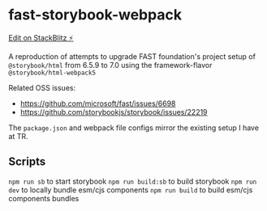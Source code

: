 # fast-storybook-webpack

[Edit on StackBlitz ⚡️](https://stackblitz.com/edit/fast-storybook-webpack)

A reproduction of attempts to upgrade FAST foundation's project setup of `@storybook/html` from 6.5.9 to 7.0 using the framework-flavor `@storybook/html-webpack5`

Related OSS issues:

- https://github.com/microsoft/fast/issues/6698
- https://github.com/storybookjs/storybook/issues/22219

The `package.json` and webpack file configs mirror the existing setup I have at TR.

## Scripts

`npm run sb` to start storybook
`npm run build:sb` to build storybook
`npm run dev` to locally bundle esm/cjs components
`npm run build` to build esm/cjs components bundles
